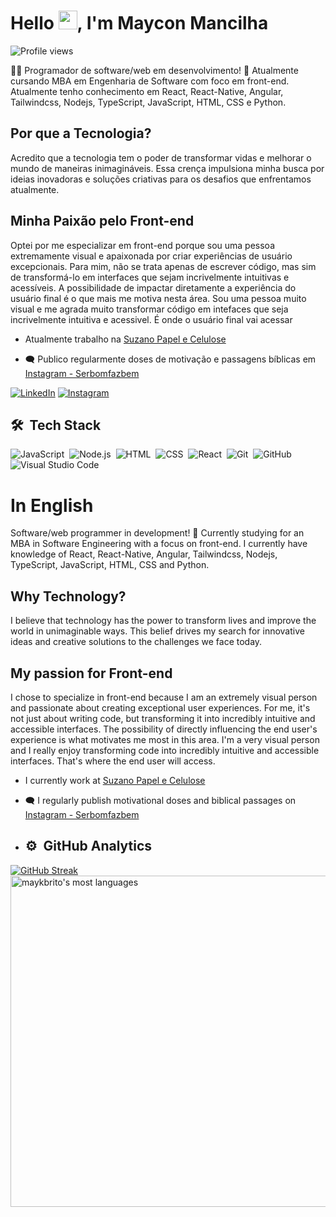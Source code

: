 <h1 align="left">Hello <img src="https://raw.githubusercontent.com/kaueMarques/kaueMarques/master/hi.gif" height="30px">, I'm Maycon Mancilha</h1>
<p align="left"> <img src="https://komarev.com/ghpvc/?username=mmancilha&color=green" alt="Profile views" /> </p>

👨‍🎓 Programador de software/web em desenvolvimento! 🫡 Atualmente cursando MBA em Engenharia de Software com foco em front-end. Atualmente tenho conhecimento em React, React-Native, Angular, Tailwindcss, Nodejs, TypeScript, JavaScript, HTML, CSS e Python.

## Por que a Tecnologia?
Acredito que a tecnologia tem o poder de transformar vidas e melhorar o mundo de maneiras inimagináveis. Essa crença impulsiona minha busca por ideias inovadoras e soluções criativas para os desafios que enfrentamos atualmente.

## Minha Paixão pelo Front-end
Optei por me especializar em front-end porque sou uma pessoa extremamente visual e apaixonada por criar experiências de usuário excepcionais. Para mim, não se trata apenas de escrever código, mas sim de transformá-lo em interfaces que sejam incrivelmente intuitivas e acessíveis. A possibilidade de impactar diretamente a experiência do usuário final é o que mais me motiva nesta área.
Sou uma pessoa muito visual e me agrada muito transformar código em intefaces que seja incrivelmente intuitiva e acessivel. É onde o usuário final vai acessar

- Atualmente trabalho na [Suzano Papel e Celulose](https://www.suzano.com.br/)

- 🗨️ Publico regularmente doses de motivação e passagens bíblicas em [Instagram - Serbomfazbem](https://www.instagram.com/serbomfazbem/)

[![LinkedIn](https://img.shields.io/badge/LinkedIn-0077B5?style=for-the-badge&logo=linkedin&logoColor=white)](https://www.linkedin.com/in/maycon-mancilha/) [![Instagram](https://img.shields.io/badge/-Instagram-%23E4405F?style=for-the-badge&logo=instagram&logoColor=white)](https://www.instagram.com/mayconmancilha/)


## 🛠 &nbsp;Tech Stack

![JavaScript](https://img.shields.io/badge/-JavaScript-05122A?style=flat&logo=javascript)&nbsp;
![Node.js](https://img.shields.io/badge/-Node.js-05122A?style=flat&logo=node.js)&nbsp;
![HTML](https://img.shields.io/badge/-HTML-05122A?style=flat&logo=HTML5)&nbsp;
![CSS](https://img.shields.io/badge/-CSS-05122A?style=flat&logo=CSS3&logoColor=1572B6)&nbsp;
![React](https://img.shields.io/badge/-React-05122A?style=flat&logo=react)&nbsp;
![Git](https://img.shields.io/badge/-Git-05122A?style=flat&logo=git)&nbsp;
![GitHub](https://img.shields.io/badge/-GitHub-05122A?style=flat&logo=github)&nbsp;
![Visual Studio Code](https://img.shields.io/badge/-Visual%20Studio%20Code-05122A?style=flat&logo=visual-studio-code&logoColor=007ACC)&nbsp;

# In English

Software/web programmer in development! 🫡 Currently studying for an MBA in Software Engineering with a focus on front-end. I currently have knowledge of React, React-Native, Angular, Tailwindcss, Nodejs, TypeScript, JavaScript, HTML, CSS and Python.

## Why Technology?
I believe that technology has the power to transform lives and improve the world in unimaginable ways. This belief drives my search for innovative ideas and creative solutions to the challenges we face today.

## My passion for Front-end
I chose to specialize in front-end because I am an extremely visual person and passionate about creating exceptional user experiences. For me, it's not just about writing code, but transforming it into incredibly intuitive and accessible interfaces. The possibility of directly influencing the end user's experience is what motivates me most in this area.
I'm a very visual person and I really enjoy transforming code into incredibly intuitive and accessible interfaces. That's where the end user will access.

- I currently work at [Suzano Papel e Celulose](https://www.suzano.com.br/)

- 🗨️ I regularly publish motivational doses and biblical passages on [Instagram - Serbomfazbem](https://www.instagram.com/serbomfazbem/)

- ## ⚙️ &nbsp;GitHub Analytics

[![GitHub Streak](https://streak-stats.demolab.com/?user=mmancilha&theme=bear&background=000&border=30A3DC&dates=FFF)](https://git.io/streak-stats)
<img width="530em" src="https://github-readme-stats.vercel.app/api/top-langs/?username=mmancilha&layout=compact&theme=vision-friendly-dark" alt="maykbrito's most languages"/>
</p>
